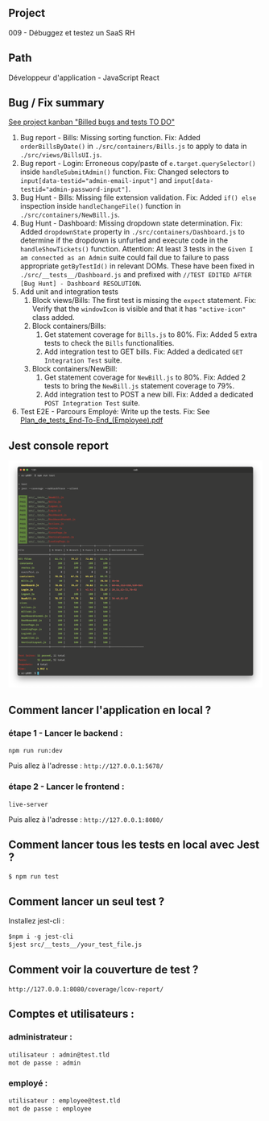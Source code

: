 ## Project
009 - Débuggez et testez un SaaS RH

## Path 
Développeur d'application - JavaScript React

## Bug / Fix summary 

[See project kanban "Billed bugs and tests TO DO"](https://www.notion.so/a7a612fc166747e78d95aa38106a55ec?v=2a8d3553379c4366b6f66490ab8f0b90)

1. Bug report - Bills: Missing sorting function. Fix: Added `orderBillsByDate()` in `./src/containers/Bills.js` to apply to data in `./src/views/BillsUI.js`.
2. Bug report - Login: Erroneous copy/paste of `e.target.querySelector()` inside `handleSubmitAdmin()` function. Fix: Changed selectors to `input[data-testid="admin-email-input"]` and `input[data-testid="admin-password-input"]`. 
3. Bug Hunt - Bills: Missing file extension validation. Fix: Added `if() else` inspection inside `handleChangeFile()` function in `./src/containers/NewBill.js`.
4. Bug Hunt - Dashboard: Missing dropdown state determination. Fix: Added `dropdownState` property in `./src/containers/Dashboard.js` to determine if the dropdown is unfurled and execute code in the `handleShowTickets()` function. Attention: At least 3 tests in the `Given I am connected as an Admin` suite could fail due to failure to pass appropriate `getByTestId()` in relevant DOMs. These have been fixed in `./src/__tests__/Dashboard.js` and prefixed with `//TEST EDITED AFTER [Bug Hunt] - Dashboard RESOLUTION`.
5. Add unit and integration tests
    1. Block views/Bills: The first test is missing the `expect` statement. Fix: Verify that the `windowIcon` is visible and that it has `"active-icon"` class added.
    2. Block containers/Bills: 
        1. Get statement coverage for `Bills.js` to 80%. Fix: Added 5 extra tests to check the `Bills` functionalities.
        2. Add integration test to GET bills. Fix: Added a dedicated `GET Integration Test` suite.
    3. Block containers/NewBill: 
        1. Get statement coverage for `NewBill.js` to 80%. Fix: Added 2 tests to bring the `NewBill.js` statement coverage to 79%.
        2. Add integration test to POST a new bill. Fix: Added a dedicated `POST Integration Test` suite.
6. Test E2E - Parcours Employé: Write up the tests. Fix: See [Plan_de_tests_End-To-End_(Employee).pdf](./src/assets/documents/Plan_de_tests_End-To-End_(Employee).pdf)

## Jest console report
![Jest console report](./src/assets/images/jest_console_report.png)

## Comment lancer l'application en local ?

### étape 1 - Lancer le backend :

```
npm run run:dev
```

Puis allez à l'adresse : `http://127.0.0.1:5678/`

### étape 2 - Lancer le frontend :

```
live-server
```

Puis allez à l'adresse : `http://127.0.0.1:8080/`


## Comment lancer tous les tests en local avec Jest ?

```
$ npm run test
```

## Comment lancer un seul test ?

Installez jest-cli :

```
$npm i -g jest-cli
$jest src/__tests__/your_test_file.js
```

## Comment voir la couverture de test ?

`http://127.0.0.1:8080/coverage/lcov-report/`

## Comptes et utilisateurs :

### administrateur : 
```
utilisateur : admin@test.tld 
mot de passe : admin
```
### employé :
```
utilisateur : employee@test.tld
mot de passe : employee
```
